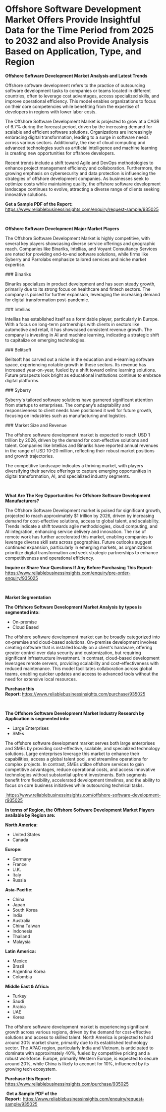 <p><h1>Offshore Software Development Market Offers Provide Insightful Data for the Time Period from 2025 to 2032 and also Provide Analysis Based on Application, Type, and Region</h1></p><p><strong>Offshore Software Development Market Analysis and Latest Trends</strong></p>
<p><p>Offshore software development refers to the practice of outsourcing software development tasks to companies or teams located in different countries, often to leverage cost advantages, access specialized skills, and improve operational efficiency. This model enables organizations to focus on their core competencies while benefiting from the expertise of developers in regions with lower labor costs.</p><p>The Offshore Software Development Market is projected to grow at a CAGR of 6.7% during the forecast period, driven by the increasing demand for scalable and efficient software solutions. Organizations are increasingly embracing digital transformation, leading to a surge in software needs across various sectors. Additionally, the rise of cloud computing and advanced technologies such as artificial intelligence and machine learning is creating new opportunities for offshore developers.</p><p>Recent trends include a shift toward Agile and DevOps methodologies to enhance project management efficiency and collaboration. Furthermore, the growing emphasis on cybersecurity and data protection is influencing the strategies of offshore development companies. As businesses seek to optimize costs while maintaining quality, the offshore software development landscape continues to evolve, attracting a diverse range of clients seeking innovative solutions.</p></p>
<p><strong>Get a Sample PDF of the Report:&nbsp;</strong> <a href="https://www.reliablebusinessinsights.com/enquiry/request-sample/935025?utm_campaign=2949&utm_medium=2&utm_source=Github&utm_content=ia&utm_term=18042025&utm_id=offshore-software-development">https://www.reliablebusinessinsights.com/enquiry/request-sample/935025</a></p>
<p>&nbsp;</p>
<p><strong>Offshore Software Development Major Market Players</strong></p>
<p><p>The Offshore Software Development Market is highly competitive, with several key players showcasing diverse service offerings and geographic reach. Companies like Binariks, Intellias, and Voyant Consultancy Services are noted for providing end-to-end software solutions, while firms like Syberry and Parrolabs emphasize tailored services and niche market expertise.</p><p>### Binariks</p><p>Binariks specializes in product development and has seen steady growth, primarily due to its strong focus on healthcare and fintech sectors. The company is poised for further expansion, leveraging the increasing demand for digital transformation post-pandemic.</p><p>### Intellias</p><p>Intellias has established itself as a formidable player, particularly in Europe. With a focus on long-term partnerships with clients in sectors like automotive and retail, it has showcased consistent revenue growth. The company is investing in AI and machine learning, indicating a strategic shift to capitalize on emerging technologies.</p><p>### Belitsoft</p><p>Belitsoft has carved out a niche in the education and e-learning software space, experiencing notable growth in these sectors. Its revenue has increased year-on-year, fueled by a shift toward online learning solutions. Future prospects look bright as educational institutions continue to embrace digital platforms.</p><p>### Syberry</p><p>Syberry's tailored software solutions have garnered significant attention from startups to enterprises. The company’s adaptability and responsiveness to client needs have positioned it well for future growth, focusing on industries such as manufacturing and logistics.</p><p>### Market Size and Revenue</p><p>The offshore software development market is expected to reach USD 1 trillion by 2026, driven by the demand for cost-effective solutions and talent. Companies like Intellias and Binariks have reported annual revenues in the range of USD 10-20 million, reflecting their robust market positions and growth trajectories.</p><p>The competitive landscape indicates a thriving market, with players diversifying their service offerings to capture emerging opportunities in digital transformation, AI, and specialized industry segments.</p></p>
<p>&nbsp;</p>
<p><strong>What Are The Key Opportunities For Offshore Software Development Manufacturers?</strong></p>
<p><p>The Offshore Software Development market is poised for significant growth, projected to reach approximately $1 trillion by 2026, driven by increasing demand for cost-effective solutions, access to global talent, and scalability. Trends indicate a shift towards agile methodologies, cloud computing, and AI integration, enhancing service delivery and innovation. The rise of remote work has further accelerated this market, enabling companies to leverage diverse skill sets across geographies. Future outlooks suggest continued expansion, particularly in emerging markets, as organizations prioritize digital transformation and seek strategic partnerships to enhance competitiveness and operational efficiency.</p></p>
<p><strong>Inquire or Share Your Questions If Any Before Purchasing This Report:</strong> <a href="https://www.reliablebusinessinsights.com/enquiry/pre-order-enquiry/935025?utm_campaign=2949&utm_medium=2&utm_source=Github&utm_content=ia&utm_term=18042025&utm_id=offshore-software-development">https://www.reliablebusinessinsights.com/enquiry/pre-order-enquiry/935025</a></p>
<p>&nbsp;</p>
<p><strong>Market Segmentation</strong></p>
<p><strong>The Offshore Software Development Market Analysis by types is segmented into:</strong></p>
<p><ul><li>On-premise</li><li>Cloud Based</li></ul></p>
<p><p>The offshore software development market can be broadly categorized into on-premise and cloud-based solutions. On-premise development involves creating software that is installed locally on a client's hardware, offering greater control over data security and customization, but requiring significant infrastructure investment. In contrast, cloud-based development leverages remote servers, providing scalability and cost-effectiveness with reduced maintenance. This model facilitates collaboration across global teams, enabling quicker updates and access to advanced tools without the need for extensive local resources.</p></p>
<p><strong>Purchase this Report:&nbsp;</strong><a href="https://www.reliablebusinessinsights.com/purchase/935025?utm_campaign=2949&utm_medium=2&utm_source=Github&utm_content=ia&utm_term=18042025&utm_id=offshore-software-development">https://www.reliablebusinessinsights.com/purchase/935025</a></p>
<p>&nbsp;</p>
<p><strong>The Offshore Software Development Market Industry Research by Application is segmented into:</strong></p>
<p><ul><li>Large Enterprises</li><li>SMEs</li></ul></p>
<p><p>The offshore software development market serves both large enterprises and SMEs by providing cost-effective, scalable, and specialized technology solutions. Large enterprises leverage this market to enhance their capabilities, access a global talent pool, and streamline operations for complex projects. In contrast, SMEs utilize offshore services to gain competitive advantages, reduce operational costs, and access innovative technologies without substantial upfront investments. Both segments benefit from flexibility, accelerated development timelines, and the ability to focus on core business initiatives while outsourcing technical tasks.</p></p>
<p><a href="https://www.reliablebusinessinsights.com/offshore-software-development-r935025?utm_campaign=2949&utm_medium=2&utm_source=Github&utm_content=ia&utm_term=18042025&utm_id=offshore-software-development">&nbsp;https://www.reliablebusinessinsights.com/offshore-software-development-r935025</a></p>
<p><strong>In terms of Region, the Offshore Software Development Market Players available by Region are:</strong></p>
<p>
    <p> <strong> North America: </strong>
        <ul>
            <li>United States</li>
            <li>Canada</li>
        </ul>
        </p> 
    <p> <strong> Europe: </strong>
        <ul>
            <li>Germany</li>
            <li>France</li>
            <li>U.K.</li>
            <li>Italy</li>
            <li>Russia</li>
        </ul>
        </p> 
    <p> <strong> Asia-Pacific: </strong>
        <ul>
            <li>China</li>
            <li>Japan</li>
            <li>South Korea</li>
            <li>India</li>
            <li>Australia</li>
            <li>China Taiwan</li>
            <li>Indonesia</li>
            <li>Thailand</li>
            <li>Malaysia</li>
        </ul>
        </p> 
    <p> <strong> Latin America: </strong>
        <ul>
            <li>Mexico</li>
            <li>Brazil</li>
            <li>Argentina Korea</li>
            <li>Colombia</li>
        </ul>
        </p> 
    <p> <strong> Middle East & Africa: </strong>
        <ul>
            <li>Turkey</li>
            <li>Saudi</li>
            <li>Arabia</li>
            <li>UAE</li>
            <li>Korea</li>
        </ul>
    </p>
    </p>
<p><p>The offshore software development market is experiencing significant growth across various regions, driven by the demand for cost-effective solutions and access to skilled talent. North America is projected to hold around 30% market share, primarily due to its established technology sector. The APAC region, particularly India and Vietnam, is anticipated to dominate with approximately 40%, fueled by competitive pricing and a robust workforce. Europe, primarily Western Europe, is expected to secure around 20%, while China is likely to account for 10%, influenced by its growing tech ecosystem.</p></p>
<p><strong>Purchase this Report: </strong><a href="https://www.reliablebusinessinsights.com/purchase/935025?utm_campaign=2949&utm_medium=2&utm_source=Github&utm_content=ia&utm_term=18042025&utm_id=offshore-software-development">https://www.reliablebusinessinsights.com/purchase/935025</a></p>
<p>&nbsp;<strong>Get a Sample PDF of the Report:&nbsp;&nbsp;</strong><a href="https://www.reliablebusinessinsights.com/enquiry/request-sample/935025?utm_campaign=2949&utm_medium=2&utm_source=Github&utm_content=ia&utm_term=18042025&utm_id=offshore-software-development">https://www.reliablebusinessinsights.com/enquiry/request-sample/935025</a></p>
<p><strong></strong></p>
<p><p></p><p></p><p></p></p>